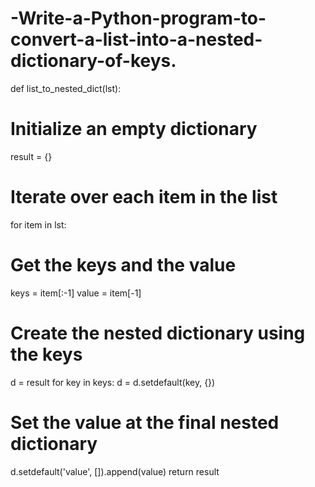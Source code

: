 # -Write-a-Python-program-to-convert-a-list-into-a-nested-dictionary-of-keys.
def list_to_nested_dict(lst):
# Initialize an empty dictionary
result = {}
# Iterate over each item in the list
for item in lst:
# Get the keys and the value
keys = item[:-1]
value = item[-1]
# Create the nested dictionary using the keys
d = result
for key in keys:
d = d.setdefault(key, {})
# Set the value at the final nested dictionary
d.setdefault('value', []).append(value)
return result
